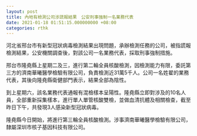 ```yaml
---
layout: post
title: 內地有檢測公司涉謊報結果　公安刑事強制一名業務代表
date: 2021-01-18 01:51:15.000000000 +08:00
categories: rthk
---
```


河北省邢台市有新型冠狀病毒檢測結果出現問題，承辦檢測任務的公司，被指謊報檢測結果，公安機關調查後，對該公司一名業務代表，採取刑事強制措施。

邢台市隆堯縣上星期二及三，進行第二輪全員核酸檢測，因檢測能力有限，委託第三方的濟南華曦醫學檢驗有限公司，負責檢測近31萬5千人。公司一名姓翟的業務代表，其後向隆堯縣衛健部門表示，結果全部為陰性。

到上星期六，該名業務代表通報有混檢樣本呈陽性。隆堯縣立即對涉及的10名人員，全部重新採集樣本，進行單人單管核酸雙檢，並做血清抗體及相關檢查，截至昨日下午，共發現3人感染新型冠狀病毒。

隆堯縣今日開始，將進行第三輪全員核酸檢測。涉事濟南華曦醫學檢驗有限公司，隸屬深圳市核子基因科技有限公司。
